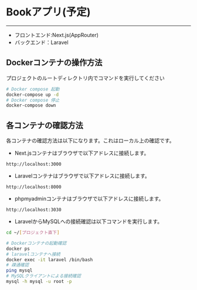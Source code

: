 # Bookアプリ(予定)
---

- フロントエンド:Next.js(AppRouter)
- バックエンド：Laravel

## Dockerコンテナの操作方法

プロジェクトのルートディレクトリ内でコマンドを実行してください

```bash
# Docker compose 起動
docker-compose up -d
# Docker compose 停止
docker-compose down
```

## 各コンテナの確認方法

各コンテナの確認方法は以下になります。これはローカル上の確認です。

- Next.jsコンテナはブラウザで以下アドレスに接続します。

```
http://localhost:3000
```

- Laravelコンテナはブラウザで以下アドレスに接続します。

```
http://localhost:8000
```

- phpmyadminコンテナはブラウザで以下アドレスに接続します。

```
http://localhost:3030
```

- LaravelからMySQLへの接続確認は以下コマンドを実行します。

```bash
cd ~/[プロジェクト直下]

# Dockerコンテナの起動確認
docker ps
# laravelコンテナへ接続
docker exec -it laravel /bin/bash
# 疎通確認
ping mysql
# MySQLクライアントによる接続確認
mysql -h mysql -u root -p
```